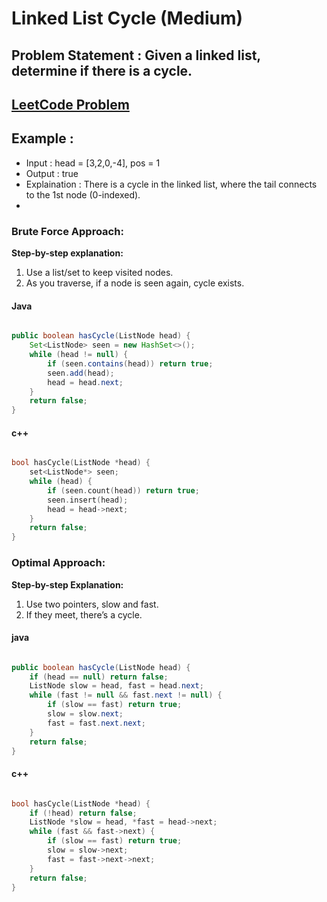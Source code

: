 #  Linked List Cycle (Medium)


## Problem Statement : Given a linked list, determine if there is a cycle.


## [LeetCode Problem](https://leetcode.com/problems/linked-list-cycle/description/)

## Example :
- Input : head = [3,2,0,-4], pos = 1
- Output : true
- Explaination : There is a cycle in the linked list, where the tail connects to the 1st node (0-indexed).
- 

### Brute Force Approach: 

**Step-by-step explanation:**
1. Use a list/set to keep visited nodes.
2. As you traverse, if a node is seen again, cycle exists.


#### Java

```java

public boolean hasCycle(ListNode head) {
    Set<ListNode> seen = new HashSet<>();
    while (head != null) {
        if (seen.contains(head)) return true;
        seen.add(head);
        head = head.next;
    }
    return false;
}
```

#### c++

```cpp

bool hasCycle(ListNode *head) {
    set<ListNode*> seen;
    while (head) {
        if (seen.count(head)) return true;
        seen.insert(head);
        head = head->next;
    }
    return false;
}
```


### Optimal Approach: 

**Step-by-step Explanation:**
1. Use two pointers, slow and fast.
2. If they meet, there’s a cycle.


#### java

``` java

public boolean hasCycle(ListNode head) {
    if (head == null) return false;
    ListNode slow = head, fast = head.next;
    while (fast != null && fast.next != null) {
        if (slow == fast) return true;
        slow = slow.next;
        fast = fast.next.next;
    }
    return false;
}
```

#### c++

``` cpp

bool hasCycle(ListNode *head) {
    if (!head) return false;
    ListNode *slow = head, *fast = head->next;
    while (fast && fast->next) {
        if (slow == fast) return true;
        slow = slow->next;
        fast = fast->next->next;
    }
    return false;
}
```